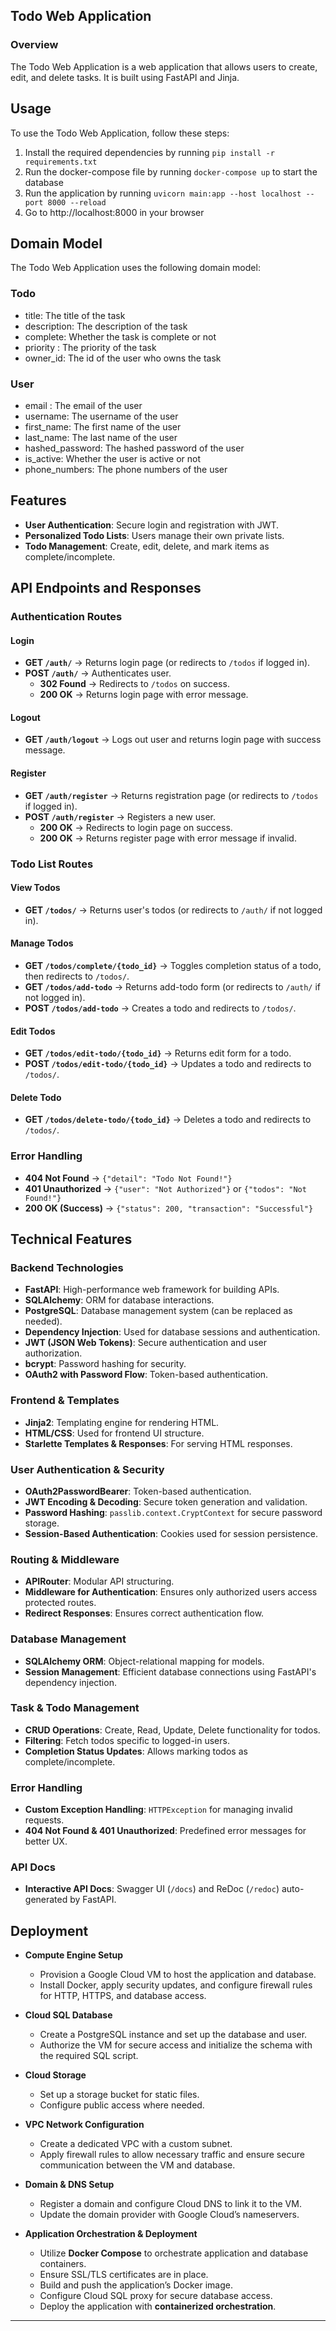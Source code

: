 ## Todo Web Application

### Overview
The Todo Web Application is a web application that allows users to create, edit, and delete tasks. It is built using FastAPI and Jinja.


## Usage

To use the Todo Web Application, follow these steps:
1) Install the required dependencies by running `pip install -r requirements.txt`
2) Run the docker-compose file by running `docker-compose up` to start the database
3) Run the application by running `uvicorn main:app --host localhost --port 8000 --reload`
4) Go to http://localhost:8000 in your browser

## Domain Model

 The Todo Web Application uses the following domain model:

### Todo
- title: The title of the task
- description: The description of the task
- complete: Whether the task is complete or not
- priority : The priority of the task
- owner_id: The id of the user who owns the task
### User
- email : The email of the user
- username: The username of the user
- first_name: The first name of the user
- last_name: The last name of the user
- hashed_password: The hashed password of the user
- is_active: Whether the user is active or not
- phone_numbers: The phone numbers of the user

## Features

- **User Authentication**: Secure login and registration with JWT.
- **Personalized Todo Lists**: Users manage their own private lists.
- **Todo Management**: Create, edit, delete, and mark items as complete/incomplete.


## API Endpoints and Responses

### **Authentication Routes**

#### **Login**
- **GET `/auth/`** → Returns login page (or redirects to `/todos` if logged in).
- **POST `/auth/`** → Authenticates user.
    - **302 Found** → Redirects to `/todos` on success.
    - **200 OK** → Returns login page with error message.

#### **Logout**
- **GET `/auth/logout`** → Logs out user and returns login page with success message.

#### **Register**
- **GET `/auth/register`** → Returns registration page (or redirects to `/todos` if logged in).
- **POST `/auth/register`** → Registers a new user.
    - **200 OK** → Redirects to login page on success.
    - **200 OK** → Returns register page with error message if invalid.

### **Todo List Routes**

#### **View Todos**
- **GET `/todos/`** → Returns user's todos (or redirects to `/auth/` if not logged in).

#### **Manage Todos**
- **GET `/todos/complete/{todo_id}`** → Toggles completion status of a todo, then redirects to `/todos/`.
- **GET `/todos/add-todo`** → Returns add-todo form (or redirects to `/auth/` if not logged in).
- **POST `/todos/add-todo`** → Creates a todo and redirects to `/todos/`.

#### **Edit Todos**
- **GET `/todos/edit-todo/{todo_id}`** → Returns edit form for a todo.
- **POST `/todos/edit-todo/{todo_id}`** → Updates a todo and redirects to `/todos/`.

#### **Delete Todo**
- **GET `/todos/delete-todo/{todo_id}`** → Deletes a todo and redirects to `/todos/`.

### **Error Handling**
- **404 Not Found** → `{"detail": "Todo Not Found!"}`
- **401 Unauthorized** → `{"user": "Not Authorized"}` or `{"todos": "Not Found!"}`
- **200 OK (Success)** → `{"status": 200, "transaction": "Successful"}`


## Technical Features

### **Backend Technologies**
- **FastAPI**: High-performance web framework for building APIs.
- **SQLAlchemy**: ORM for database interactions.
- **PostgreSQL**: Database management system (can be replaced as needed).
- **Dependency Injection**: Used for database sessions and authentication.
- **JWT (JSON Web Tokens)**: Secure authentication and user authorization.
- **bcrypt**: Password hashing for security.
- **OAuth2 with Password Flow**: Token-based authentication.

### **Frontend & Templates**
- **Jinja2**: Templating engine for rendering HTML.
- **HTML/CSS**: Used for frontend UI structure.
- **Starlette Templates & Responses**: For serving HTML responses.

### **User Authentication & Security**
- **OAuth2PasswordBearer**: Token-based authentication.
- **JWT Encoding & Decoding**: Secure token generation and validation.
- **Password Hashing**: `passlib.context.CryptContext` for secure password storage.
- **Session-Based Authentication**: Cookies used for session persistence.

### **Routing & Middleware**
- **APIRouter**: Modular API structuring.
- **Middleware for Authentication**: Ensures only authorized users access protected routes.
- **Redirect Responses**: Ensures correct authentication flow.

### **Database Management**
- **SQLAlchemy ORM**: Object-relational mapping for models.
- **Session Management**: Efficient database connections using FastAPI's dependency injection.

### **Task & Todo Management**
- **CRUD Operations**: Create, Read, Update, Delete functionality for todos.
- **Filtering**: Fetch todos specific to logged-in users.
- **Completion Status Updates**: Allows marking todos as complete/incomplete.

### **Error Handling**
- **Custom Exception Handling**: `HTTPException` for managing invalid requests.
- **404 Not Found & 401 Unauthorized**: Predefined error messages for better UX.

### **API Docs**
- **Interactive API Docs**: Swagger UI (`/docs`) and ReDoc (`/redoc`) auto-generated by FastAPI.

## Deployment

- **Compute Engine Setup**
  - Provision a Google Cloud VM to host the application and database.
  - Install Docker, apply security updates, and configure firewall rules for HTTP, HTTPS, and database access.

- **Cloud SQL Database**
  - Create a PostgreSQL instance and set up the database and user.
  - Authorize the VM for secure access and initialize the schema with the required SQL script.

- **Cloud Storage**
  - Set up a storage bucket for static files.
  - Configure public access where needed.

- **VPC Network Configuration**
  - Create a dedicated VPC with a custom subnet.
  - Apply firewall rules to allow necessary traffic and ensure secure communication between the VM and database.

- **Domain & DNS Setup**
  - Register a domain and configure Cloud DNS to link it to the VM.
  - Update the domain provider with Google Cloud’s nameservers.

- **Application Orchestration & Deployment**
  - Utilize **Docker Compose** to orchestrate application and database containers.
  - Ensure SSL/TLS certificates are in place.
  - Build and push the application’s Docker image.
  - Configure Cloud SQL proxy for secure database access.
  - Deploy the application with **containerized orchestration**.

--------